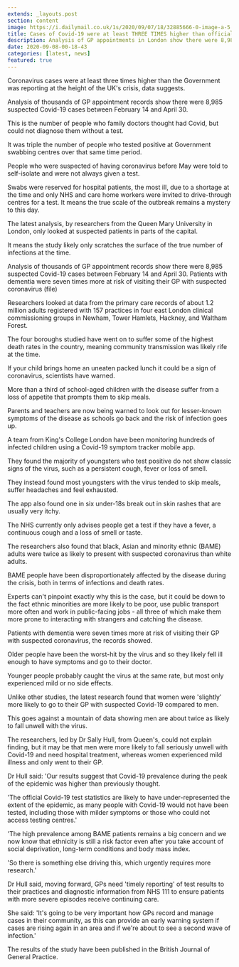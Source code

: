 ```yaml
---
extends: _layouts.post
section: content
image: https://i.dailymail.co.uk/1s/2020/09/07/18/32885666-0-image-a-5_1599499413167.jpg 
title: Cases of Covid-19 were at least THREE TIMES higher than official statistics showed, study 
description: Analysis of GP appointments in London show there were 8,985 suspected Covid-19 cases by April 30 - treble the amount who tested positive at Government swabbing centres. 
date: 2020-09-08-00-18-43 
categories: [latest, news] 
featured: true 
--- 
```

Coronavirus cases were at least three times higher than the Government was reporting at the height of the UK's crisis, data suggests.

Analysis of thousands of GP appointment records show there were 8,985 suspected Covid-19 cases between February 14 and April 30.

This is the number of people who family doctors thought had Covid, but could not diagnose them without a test. 

It was triple the number of people who tested positive at Government swabbing centres over that same time period.

People who were suspected of having coronavirus before May were told to self-isolate and were not always given a test.

Swabs were reserved for hospital patients, the most ill, due to a shortage at the time and only NHS and care home workers were invited to drive-through centres for a test. It means the true scale of the outbreak remains a mystery to this day.

The latest analysis, by researchers from the Queen Mary University in London, only looked at suspected patients in parts of the capital.

It means the study likely only scratches the surface of the true number of infections at the time.

Analysis of thousands of GP appointment records show there were 8,985 suspected Covid-19 cases between February 14 and April 30. Patients with dementia were seven times more at risk of visiting their GP with suspected coronavirus (file)

Researchers looked at data from the primary care records of about 1.2 million adults registered with 157 practices in four east London clinical commissioning groups in Newham, Tower Hamlets, Hackney, and Waltham Forest.

The four boroughs studied have went on to suffer some of the highest death rates in the country, meaning community transmission was likely rife at the time.

If your child brings home an uneaten packed lunch it could be a sign of coronavirus, scientists have warned.

More than a third of school-aged children with the disease suffer from a loss of appetite that prompts them to skip meals.

Parents and teachers are now being warned to look out for lesser-known symptoms of the disease as schools go back and the risk of infection goes up.

A team from King's College London have been monitoring hundreds of infected children using a Covid-19 symptom tracker mobile app.

They found the majority of youngsters who test positive do not show classic signs of the virus, such as a persistent cough, fever or loss of smell.  

They instead found most youngsters with the virus tended to skip meals, suffer headaches and feel exhausted.  

The app also found one in six under-18s break out in skin rashes that are usually very itchy.  

The NHS currently only advises people get a test if they have a fever, a continuous cough and a loss of smell or taste.  

The researchers also found that black, Asian and minority ethnic (BAME) adults were twice as likely to present with suspected coronavirus than white adults.

BAME people have been disproportionately affected by the disease during the crisis, both in terms of infections and death rates. 

Experts can't pinpoint exactly why this is the case, but it could be down to the fact ethnic minorities are more likely to be poor, use public transport more often and work in public-facing jobs - all three of which make them more prone to interacting with strangers and catching the disease.   

Patients with dementia were seven times more at risk of visiting their GP with suspected coronavirus, the records showed.

Older people have been the worst-hit by the virus and so they likely fell ill enough to have symptoms and go to their doctor.

Younger people probably caught the virus at the same rate, but most only experienced mild or no side effects. 

Unlike other studies, the latest research found that women were 'slightly' more likely to go to their GP with suspected Covid-19 compared to men.

This goes against a mountain of data showing men are about twice as likely to fall unwell with the virus.

The researchers, led by Dr Sally Hull, from Queen's, could not explain finding, but it may be that men were more likely to fall seriously unwell with Covid-19 and need hospital treatment, whereas women experienced mild illness and only went to their GP.

Dr Hull said: 'Our results suggest that Covid-19 prevalence during the peak of the epidemic was higher than previously thought.

'The official Covid-19 test statistics are likely to have under-represented the extent of the epidemic, as many people with Covid-19 would not have been tested, including those with milder symptoms or those who could not access testing centres.' 

'The high prevalence among BAME patients remains a big concern and we now know that ethnicity is still a risk factor even after you take account of social deprivation, long-term conditions and body mass index.

'So there is something else driving this, which urgently requires more research.'

Dr Hull said, moving forward, GPs need 'timely reporting' of test results to their practices and diagnostic information from NHS 111 to ensure patients with more severe episodes receive continuing care.

She said: 'It's going to be very important how GPs record and manage cases in their community, as this can provide an early warning system if cases are rising again in an area and if we're about to see a second wave of infection.'

The results of the study have been published in the British Journal of General Practice.  

